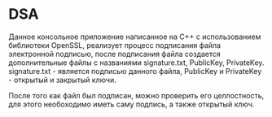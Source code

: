 # DSA

Данное консольное приложение написанное на C++ с использованием библиотеки OpenSSL, реализует процесс подписания файла электронной подписью, после подписания файла создается дополнительные файлы с названиями signature.txt, PublicKey, PrivateKey. signature.txt - является подписью данного файла, PublicKey и PrivateKey - открытый и закрытый ключи.

После того как файл был подписан, можно проверить его целлостность, для этого необоходимо иметь саму подпись, а также открытый ключ. 

 
